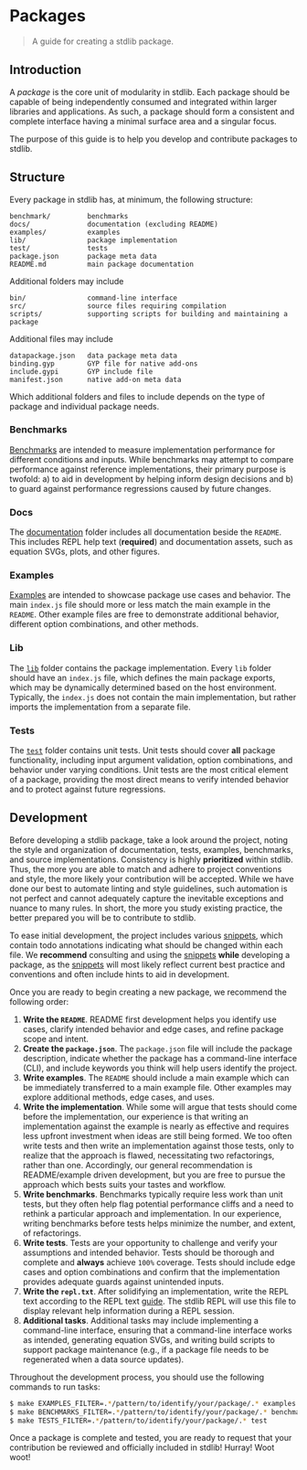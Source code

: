 # Packages

> A guide for creating a stdlib package.


## Introduction

A *package* is the core unit of modularity in stdlib. Each package should be capable of being independently consumed and integrated within larger libraries and applications. As such, a package should form a consistent and complete interface having a minimal surface area and a singular focus.

The purpose of this guide is to help you develop and contribute packages to stdlib.


## Structure

Every package in stdlib has, at minimum, the following structure:

``` text
benchmark/         benchmarks
docs/              documentation (excluding README)
examples/          examples
lib/               package implementation
test/              tests
package.json       package meta data
README.md          main package documentation
```

Additional folders may include

``` text
bin/               command-line interface
src/               source files requiring compilation
scripts/           supporting scripts for building and maintaining a package
```

Additional files may include

``` text
datapackage.json   data package meta data
binding.gyp        GYP file for native add-ons
include.gypi       GYP include file
manifest.json      native add-on meta data
```

Which additional folders and files to include depends on the type of package and individual package needs.


### Benchmarks

[Benchmarks][stdlib-snippets] are intended to measure implementation performance for different conditions and inputs. While benchmarks may attempt to compare performance against reference implementations, their primary purpose is twofold: a) to aid in development by helping inform design decisions and b) to guard against performance regressions caused by future changes.


### Docs

The [documentation][stdlib-snippets] folder includes all documentation beside the `README`. This includes REPL help text (__required__) and documentation assets, such as equation SVGs, plots, and other figures.


### Examples

[Examples][stdlib-snippets] are intended to showcase package use cases and behavior. The main `index.js` file should more or less match the main example in the `README`. Other example files are free to demonstrate additional behavior, different option combinations, and other methods.


### Lib

The [`lib`][stdlib-snippets] folder contains the package implementation. Every `lib` folder should have an `index.js` file, which defines the main package exports, which may be dynamically determined based on the host environment. Typically, the `index.js` does not contain the main implementation, but rather imports the implementation from a separate file.


### Tests

The [`test`][stdlib-snippets] folder contains unit tests. Unit tests should cover __all__ package functionality, including input argument validation, option combinations, and behavior under varying conditions. Unit tests are the most critical element of a package, providing the most direct means to verify intended behavior and to protect against future regressions.



## Development

Before developing a stdlib package, take a look around the project, noting the style and organization of documentation, tests, examples, benchmarks, and source implementations. Consistency is highly __prioritized__ within stdlib. Thus, the more you are able to match and adhere to project conventions and style, the more likely your contribution will be accepted. While we have done our best to automate linting and style guidelines, such automation is not perfect and cannot adequately capture the inevitable exceptions and nuance to many rules. In short, the more you study existing practice, the better prepared you will be to contribute to stdlib.

To ease initial development, the project includes various [snippets][stdlib-snippets], which contain todo annotations indicating what should be changed within each file. We __recommend__ consulting and using the [snippets][stdlib-snippets] __while__ developing a package, as the [snippets][stdlib-snippets] will most likely reflect current best practice and conventions and often include hints to aid in development.

Once you are ready to begin creating a new package, we recommend the following order:

1. __Write the `README`__. README first development helps you identify use cases, clarify intended behavior and edge cases, and refine package scope and intent.
1. __Create the `package.json`__. The `package.json` file will include the package description, indicate whether the package has a command-line interface (CLI), and include keywords you think will help users identify the project.
1. __Write examples__. The `README` should include a main example which can be immediately transferred to a main example file. Other examples may explore additional methods, edge cases, and uses.
1. __Write the implementation__. While some will argue that tests should come before the implementation, our experience is that writing an implementation against the example is nearly as effective and requires less upfront investment when ideas are still being formed. We too often write tests and then write an implementation against those tests, only to realize that the approach is flawed, necessitating two refactorings, rather than one. Accordingly, our general recommendation is README/example driven development, but you are free to pursue the approach which bests suits your tastes and workflow.
1. __Write benchmarks__. Benchmarks typically require less work than unit tests, but they often help flag potential performance cliffs and a need to rethink a particular approach and implementation. In our experience, writing benchmarks before tests helps minimize the number, and extent, of refactorings.
1. __Write tests__. Tests are your opportunity to challenge and verify your assumptions and intended behavior. Tests should be thorough and complete and __always__ achieve `100%` coverage. Tests should include edge cases and option combinations and confirm that the implementation provides adequate guards against unintended inputs.
1. __Write the `repl.txt`__. After solidifying an implementation, write the REPL text according to the REPL text [guide][stdlib-docs]. The stdlib REPL will use this file to display relevant help information during a REPL session.
1. __Additional tasks__. Additional tasks may include implementing a command-line interface, ensuring that a command-line interface works as intended, generating equation SVGs, and writing build scripts to support package maintenance (e.g., if a package file needs to be regenerated when a data source updates).

Throughout the development process, you should use the following commands to run tasks:

``` bash
$ make EXAMPLES_FILTER=.*/pattern/to/identify/your/package/.* examples
$ make BENCHMARKS_FILTER=.*/pattern/to/identify/your/package/.* benchmark
$ make TESTS_FILTER=.*/pattern/to/identify/your/package/.* test
```

Once a package is complete and tested, you are ready to request that your contribution be reviewed and officially included in stdlib! Hurray! Woot woot!


<section class="links">

[stdlib-snippets]: https://github.com/stdlib-js/stdlib/tree/develop/tools/snippets
[stdlib-docs]: https://github.com/stdlib-js/stdlib/tree/develop/docs

</section>

<!-- /.links -->
